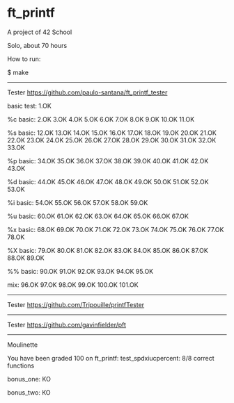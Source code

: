# ft_printf
A project of 42 School

Solo, about 70 hours

How to run:

$ make

--------------------------------------------------------
Tester https://github.com/paulo-santana/ft_printf_tester

basic test: 1.OK 

%c basic: 2.OK 3.OK 4.OK 5.OK 6.OK 7.OK 8.OK 9.OK 10.OK 11.OK 

%s basic: 12.OK 13.OK 14.OK 15.OK 16.OK 17.OK 18.OK 19.OK 20.OK 21.OK 22.OK 23.OK 24.OK 25.OK 26.OK 27.OK 28.OK 29.OK 30.OK 31.OK 32.OK 33.OK 

%p basic: 34.OK 35.OK 36.OK 37.OK 38.OK 39.OK 40.OK 41.OK 42.OK 43.OK 

%d basic: 44.OK 45.OK 46.OK 47.OK 48.OK 49.OK 50.OK 51.OK 52.OK 53.OK 

%i basic: 54.OK 55.OK 56.OK 57.OK 58.OK 59.OK 

%u basic: 60.OK 61.OK 62.OK 63.OK 64.OK 65.OK 66.OK 67.OK 

%x basic: 68.OK 69.OK 70.OK 71.OK 72.OK 73.OK 74.OK 75.OK 76.OK 77.OK 78.OK 

%X basic: 79.OK 80.OK 81.OK 82.OK 83.OK 84.OK 85.OK 86.OK 87.OK 88.OK 89.OK 

%% basic: 90.OK 91.OK 92.OK 93.OK 94.OK 95.OK

mix:      96.OK 97.OK 98.OK 99.OK 100.OK 101.OK 

----------------------------------------------------------
Tester https://github.com/Tripouille/printfTester 

---------------------------------------------------------
Tester https://github.com/gavinfielder/pft

--------------------------------------------------------
Moulinette

You have been graded 100 on ft_printf: test_spdxiucpercent: 8/8 correct functions

bonus_one: KO 

bonus_two: KO

